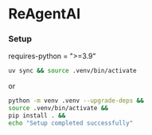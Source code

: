 # ReAgentAI

### Setup
requires-python = ">=3.9"
```sh
uv sync && source .venv/bin/activate
```
or
```sh
python -m venv .venv --upgrade-deps &&
source .venv/bin/activate &&
pip install . &&
echo "Setup completed successfully"
```